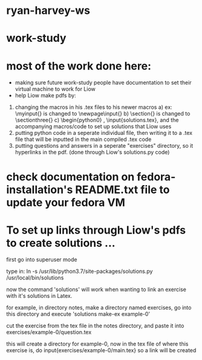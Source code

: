 # ryan-harvey-ws
# work-study

# most of the work done here:
- making sure future work-study people have documentation to set their virtual machine to work for Liow
- help Liow make pdfs by:
 1) changing the macros in his .tex files to his newer macros
  a) ex: \myinput{} is changed to \newpage\input{}
  b) \section{} is changed to \sectionthree{}
  c) \begin{python0} , \input{solutions.tex}, and the accompanying macros/code to set up solutions that Liow uses
 2) putting python code in a seperate individual file, then writing it to a .tex file that will be inputted in the main compiled .tex code
 3) putting questions and answers in a seperate "exercises" directory, so it hyperlinks in the pdf. (done through Liow's solutions.py code)

# check documentation on fedora-installation's README.txt file to update your fedora VM

# To set up links through Liow's pdfs to create solutions ...
first go into superuser mode

type in: ln -s /usr/lib/python3.7/site-packages/solutions.py /usr/local/bin/solutions

now the command 'solutions' will work when wanting to link an exercise with it's solutions in Latex.

for example, in directory notes, make a directory named exercises, go into this directory and execute 'solutions make-ex example-0'

cut the exercise from the tex file in the notes directory, and paste it into exercises/example-0/question.tex

this will create a directory for example-0, now in the tex file of where this exercise is, do input{exercises/example-0/main.tex} so a link will be created

